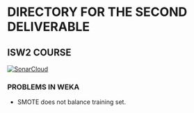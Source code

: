 
# DIRECTORY FOR THE SECOND DELIVERABLE 
## ISW2 COURSE

[![SonarCloud](https://sonarcloud.io/images/project_badges/sonarcloud-black.svg)](https://sonarcloud.io/dashboard?id=matt-marman_isw2_deliverable_2)

### PROBLEMS IN WEKA
- SMOTE does not balance training set.
